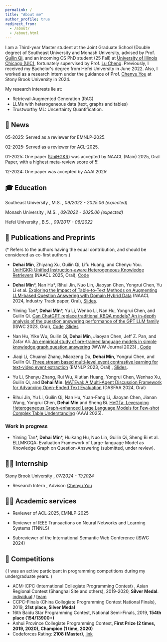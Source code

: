 ```yaml
---
permalink: /
title: "About me"
author_profile: true
redirect_from: 
  - /about/
  - /about.html
---
```


I am a Third-year Master student at the Joint Graduate School (Double degree) of Southeast University and Monash University, advised by Prof. [Guilin Qi](https://scholar.google.com/citations?user=1gw3LJQAAAAJ&hl=en), and an incoming CS PhD student (25 Fall) at [University of Illinois Chicago (UIC)](https://www.uic.edu/), fortunately supervised by Prof. [Lu Cheng](https://lcheng.org/). Previously, I received my Bachelor's degree from Hefei University in June 2022. Also, I worked as a research intern under the guidance of Prof. [Chenyu You](https://chenyuyou.me/) at Stony Brook University in 2024.

My research interests lie at:

* Retrieval-Augmented Generation (RAG)
* LLMs with heterogeneous data (text, graphs and tables)
* Trustworthy ML: Uncertainty Quantification.


## 🎉 News

05-2025: Served as a reviewer for EMNLP-2025.

02-2025: Served as a reviewer for ACL-2025.

01-2025: One paper ([UniHGKR](https://arxiv.org/abs/2410.20163)) was accepted by NAACL (Main) 2025, Oral Paper, with a highest meta-review score of 5!

12-2024: One paper was accepted by AAAI 2025!

## 🎓 Education

Southeast University , M.S. , *09/2022 - 2025.06 (expected)*

Monash University , M.S. , *09/2022 - 2025.06 (expected)*

Hefei University , B.S. ,  *09/2017 - 06/2022*

## 📝 Publications and Preprints
(* Refers to the authors having the equal contribution, and should be considered as co-first authors.)


* **Dehai Min**, Zhiyang Xu, Guilin Qi, Lifu Huang, and Chenyu You. [UniHGKR: Unified Instruction-aware Heterogeneous Knowledge Retrievers](https://arxiv.org/abs/2410.20163) (NAACL 2025, Oral), [Code](https://github.com/ZhishanQ/UniHGKR)


* **Dehai Min**\*, Nan Hu\*, Rihui Jin, Nuo Lin, Jiaoyan Chen, Yongrui Chen, Yu Li et al. [Exploring the Impact of Table-to-Text Methods on Augmenting LLM-based Question Answering with Domain Hybrid Data](https://arxiv.org/abs/2402.12869) (NAACL 2024, Industry Track paper, Oral), [Slides](https://zhishanq.github.io/files/Oral_for_NAACL_2024.pdf).


* Yiming Tan\*, **Dehai Min**\*, Yu Li, Wenbo Li, Nan Hu, Yongrui Chen, and Guilin Qi. [Can ChatGPT replace traditional KBQA models? An in-depth analysis of the question answering performance of the GPT LLM family](https://link.springer.com/chapter/10.1007/978-3-031-47240-4_19) (ISWC 2023, Oral), [Code](https://github.com/tan92hl/Complex-Question-Answering-Evaluation-of-GPT-family) ,[Slides](https://zhishanq.github.io/files/ISWC2023-oral_new.pdf)

* Nan Hu, Yike Wu, Guilin Qi, **Dehai Min**, Jiaoyan Chen, Jeff Z. Pan, and Zafar Ali. [An empirical study of pre-trained language models in simple knowledge graph question answering](https://link.springer.com/article/10.1007/s11280-023-01166-y) (WWW Journal 2023) , [Code](https://github.com/HuuuNan/PLMs-in-Practical-KBQA)

* Jiaqi Li, Chuanyi Zhang, Miaozeng Du, **Dehai Min**, Yongrui Chen, and Guilin Qi. [Three stream based multi-level event contrastive learning for text-video event extraction](https://aclanthology.org/2023.emnlp-main.103/) (EMNLP 2023, Oral) , [Slides](https://zhishanq.github.io/files/EMNLP_2023_oral.pdf).

* Yu Li, Shenyu Zhang, Rui Wu, Xiutian Huang, Yongrui Chen, Wenhao Xu, Guilin Qi, and **Dehai Min**. [MATEval: A Multi-Agent Discussion Framework for Advancing Open-Ended Text Evaluation](https://arxiv.org/abs/2403.19305) (DASFAA 2024, Oral)

* Rihui Jin, Yu Li, Guilin Qi, Nan Hu, Yuan-Fang Li, Jiaoyan Chen, Jianan Wang, Yongrui Chen,
**Dehai Min** and Sheng Bi. [HeGTa: Leveraging Heterogeneous Graph-enhanced Large Language Models for Few-shot Complex Table Understanding](https://arxiv.org/abs/2403.19723) (AAAI 2025).


### Work in progress 
* Yiming Tan\*, **Dehai Min**\*, Huikang Hu, Nuo Lin, Guilin Qi, Sheng Bi et al. ELLMKGQA: Evaluation Framework of Large-language Model as Knowledge Graph on
Question-Answering (submitted, under review).

## 🧑‍🏫 Internship
Stony Brook University , *07/2024 - 11/2024*

* Research Intern , Advisor: [Chenyu You](https://chenyuyou.me/index.html)

## 👨‍💻 Academic services

* Reviewer of ACL-2025, EMNLP-2025

* Reviewer of IEEE Transactions on Neural Networks and Learning Systems (TNNLS)

* Subreviewer of the International Semantic Web Conference (ISWC 2024)

## 🏅 Competitions
( I was an active participant in programming competitions during my undergraduate years. )

* ACM-ICPC (International Collegiate Programming Contest) , Asian Regional Contest (Shanghai Site and others), 2019-2020, **Silver Medal**. [individual](https://zhishanq.github.io/images/ICPC_Individual.pdf) / [team](https://zhishanq.github.io/images/ICPC_Team.pdf)
* CCPC-Finals (China Collegiate Programming Contest National Finals), 2019, **21st place, Silver Medal**
* 16th Baidu Star Programming Contest, National Semi-Finals, 2019, **154th place (154/13900+)**
* Anhui Province Collegiate Programming Contest, **First Prize (2 times, 2019, 2020), Champion (1 time, 2020)**
* Codeforces Rating: **2108 (Master)**, [link](https://codeforces.com/profile/QieziMin)
